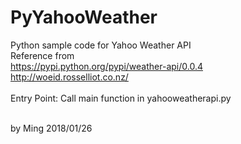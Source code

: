 # PyYahooWeather
Python sample code for Yahoo Weather API<br>
Reference from<br>
https://pypi.python.org/pypi/weather-api/0.0.4<br>
http://woeid.rosselliot.co.nz/<br>
<br>
Entry Point: Call main function in yahooweatherapi.py

<br>
by Ming 2018/01/26
